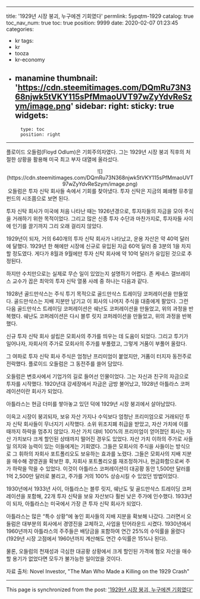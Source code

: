 
---
title: '1929년 시장 붕괴, 누구에겐 기회였다'
permlink: 5ypqtm-1929
catalog: true
toc_nav_num: true
toc: true
position: 9999
date: 2020-02-07 01:23:45
categories:
- kr
tags:
- kr
- tooza
- kr-economy
- manamine
thumbnail: 'https://cdn.steemitimages.com/DQmRu73N368njwk5tVKY115sPfMmaoUVT97wZyYdvReSzym/image.png'
sidebar:
    right:
        sticky: true
widgets:
    -
        type: toc
        position: right
---


플로이드 오들럼(Floyd Odlum)은 기회주의자였다. 그는 1929년 시장 붕괴 직후의 처절한 상황을 활용해 미국 최고 부자 대열에 올라섰다.
<center>
![](https://cdn.steemitimages.com/DQmRu73N368njwk5tVKY115sPfMmaoUVT97wZyYdvReSzym/image.png)
</center>
﻿
오들럼은 투자 신탁 회사들 속에서 기회를 찾아냈다. 투자 신탁은 지금의 폐쇄형 뮤추얼 펀드의 시조쯤으로 보면 된다.

투자 신탁 회사가 미국에 처음 나타난 때는 1926년경으로, 투자자들의 자금을 모아 주식을 거래하기 위한 목적이었다. 그리고 많은 신종 투자 수단과 마찬가지로, 투자자들 사이에 인기를 끌기까지 그리 오래 걸리지 않았다.

1929년이 되자, 거의 640개의 투자 신탁 회사가 나타났고, 운용 자산은 약 40억 달러에 달했다. 1929년 한 해에만 시장에 신규로 유입된 자금 60억 달러 중 3분의 1을 차지할 정도였다. 게다가 8월과 9월에만 투자 신탁 회사에 약 10억 달러가 유입된 것으로 추정된다.

하지만 수치만으로는 실제로 무슨 일이 있었는지 설명하기 어렵다. 존 케네스 갤브레이스 교수가 꼽은 최악의 투자 신탁 열풍 사례 중 하나는 다음과 같다.

1928년 골드만삭스는 주식 투기 목적으로 골드만삭스 트레이딩 코퍼레이션을 만들었다. 골드만삭스는 지배 지분만 남기고 이 회사의 나머지 주식을 대중에게 팔았다. 그런 다음 골드만삭스 트레이딩 코퍼레이션은 쉐난도 코퍼레이션을 만들었고, 위의 과정을 반복했다. 쉐난도 코퍼레이션은 다시 블루 릿지 코퍼레이션을 만들었고, 위의 과정을 반복했다.

신규 투자 신탁 회사 설립은 모회사의 주가를 띄우는 데 도움이 되었다. 그리고 투기가 일어나자, 자회사의 주가로 모회사의 주가를 부풀렸고, 그렇게 거품이 부풀어 올랐다.

그 여파로 투자 신탁 회사 주식은 엄청난 프리미엄이 붙었지만, 거품이 터지자 동전주로 전락했다. 플로이드 오들럼은 그 동전주를 쓸어 담았다.

오들럼은 변호사에서 기업가의 길로 들어선 인물이었다. 그는 자신과 친구의 자금으로 투자를 시작했다. 1920년대 강세장에서 자금은 금방 불어났고, 1928년 아틀라스 코퍼레이션이란 회사가 되었다.

아틀라스는 현금 더미를 쌓아놓고 있던 덕에 1929년 시장 붕괴에서 살아남았다.

이윽고 시장이 붕괴되자, 보유 자산 가지나 수익보다 엄청난 프리미엄으로 거래되던 투자 신탁 회사들이 무너지기 시작했다. 소위 위조지폐 취급을 받았고, 자산 가치에 이를 때까지 하락을 멈추지 않았다. 자산 가치 대비 100%의 프리미엄이 얻어졌던 회사는 자산 가치보다 크게 할인된 상태까지 떨어진 경우도 있었다. 자산 가치 이하의 주가로 사들일 의지와 능력이 있는 이들에게는 기회였다. 그들은 모회사의 주식을 사들이는 방식으로 그 휘하의 자회사 포트폴리오도 보유하는 효과를 노렸다. 그들은 모회사의 지배 지분을 매수해 경영권을 확보한 후, 자회사 포트폴리오를 재조정하거나, 현금화함으로써 주가 하락을 막을 수 있었다. 이것이 아틀라스 코퍼레이션이 대공황 동안 1,500만 달러를 1억 2,500만 달러로 불리고, 주가를 거의 100% 상승시킬 수 있었던 방법이었다.

1930년에서 1933년 사이, 아틀라스는 블루 릿지, 쉐난도 및 골드만삭스 트레이딩 코퍼레이션을 포함해, 22개 투자 신탁을 보유 자산보다 훨씬 낮은 주가에 인수했다. 1933년이 되자, 아틀라스는 미국에서 가장 큰 투자 신탁 회사가 되었다.

아틀라스는 많은 “특수 상황”에 놓인 회사들의 지배 지분을 확보해 나갔다. 그러면서 오들럼은 대부분의 회사에서 경영진을 교체하고, 사업을 턴어라운드 시켰다. 1930년에서 1960년까지 아틀라스의 주주들은 배당금을 포함하여 연간 25%의 수익률을 올렸다(1929년 시장 고점에서 1960년까지 계산해도 연간 수익률은 15%나 된다).

물론, 오들럼의 천재성과 극심한 대공황 상황에서 크게 할인된 가격에 혐오 자산을 매수할 용기가 없었다면 모두가 불가능한 일이었을 것이다.

자료 출처: Novel Investor, "The Man Who Made a Killing on the 1929 Crash"

- - -

This page is synchronized from the post: ['1929년 시장 붕괴, 누구에겐 기회였다'](https://steemit.com/@pius.pius/5ypqtm-1929)
